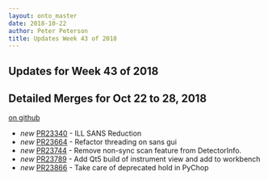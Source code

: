 ```yaml
---
layout: onto_master
date: 2018-10-22
author: Peter Peterson
title: Updates Week 43 of 2018
---
```

Updates for Week 43 of 2018
---------------------------

Detailed Merges for Oct 22 to 28, 2018
--------------------------------------
[on github](https://github.com/mantidproject/mantid/pulls?q=is%3Apr+merged%3A2018-10-23..2018-10-28)

* *new* [PR23340](https://github.com/mantidproject/mantid/pull/23340) - ILL SANS Reduction
* *new* [PR23664](https://github.com/mantidproject/mantid/pull/23664) - Refactor threading on sans gui
* *new* [PR23744](https://github.com/mantidproject/mantid/pull/23744) - Remove non-sync scan feature from DetectorInfo.
* *new* [PR23789](https://github.com/mantidproject/mantid/pull/23789) - Add Qt5 build of instrument view and add to workbench
* *new* [PR23866](https://github.com/mantidproject/mantid/pull/23866) - Take care of deprecated hold in PyChop
